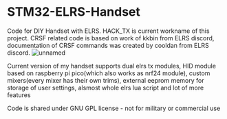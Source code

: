# STM32-ELRS-Handset
Code for DIY Handset with ELRS. HACK_TX is current workname of this project. 
CRSF related code is based on work of kkbin from ELRS discord, documentation of CRSF commands was created by cooldan from ELRS discord.
![unnamed](https://github.com/r-u-t-r-A/STM32-ELRS-Handset/assets/98609430/5127b0d9-d947-4e31-a16e-33d852aedffc)

Current version of my handset supports dual elrs tx modules, HID module based on  raspberry pi pico(which also works as nrf24 module), custom mixers(every mixer has their own trims), external eeprom memory for storage of user settings, alsmost whole elrs lua script and lot of more features

Code is shared under GNU GPL license - not for military or commercial use
